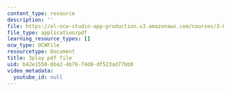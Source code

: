 ```yaml
---
content_type: resource
description: ''
file: https://ol-ocw-studio-app-production.s3.amazonaws.com/courses/3-091-introduction-to-solid-state-chemistry-fall-2018/b42e15508ba24b7674d8df523ad77bb0_Crut4GvgU6g.pdf
file_type: application/pdf
learning_resource_types: []
ocw_type: OCWFile
resourcetype: Document
title: 3play pdf file
uid: b42e1550-8ba2-4b76-74d8-df523ad77bb0
video_metadata:
  youtube_id: null
---
```

